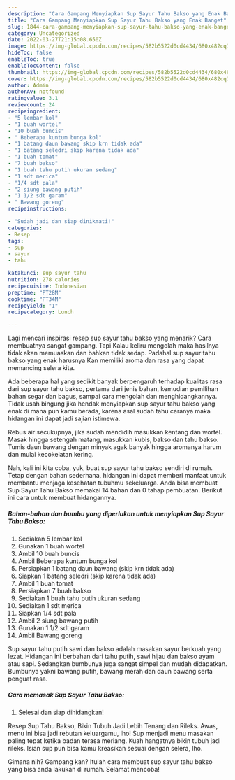 ```yaml
---
description: "Cara Gampang Menyiapkan Sup Sayur Tahu Bakso yang Enak Banget"
title: "Cara Gampang Menyiapkan Sup Sayur Tahu Bakso yang Enak Banget"
slug: 1844-cara-gampang-menyiapkan-sup-sayur-tahu-bakso-yang-enak-banget
category: Uncategorized
date: 2022-03-27T21:15:08.650Z
image: https://img-global.cpcdn.com/recipes/582b5522d0cd4434/680x482cq70/sup-sayur-tahu-bakso-foto-resep-utama.jpg
hideToc: false
enableToc: true
enableTocContent: false
thumbnail: https://img-global.cpcdn.com/recipes/582b5522d0cd4434/680x482cq70/sup-sayur-tahu-bakso-foto-resep-utama.jpg
cover: https://img-global.cpcdn.com/recipes/582b5522d0cd4434/680x482cq70/sup-sayur-tahu-bakso-foto-resep-utama.jpg
author: Admin
authorAv: notfound
ratingvalue: 3.1
reviewcount: 24
recipeingredient:
- "5 lembar kol"
- "1 buah wortel"
- "10 buah buncis"
- " Beberapa kuntum bunga kol"
- "1 batang daun bawang skip krn tidak ada"
- "1 batang seledri skip karena tidak ada"
- "1 buah tomat"
- "7 buah bakso"
- "1 buah tahu putih ukuran sedang"
- "1 sdt merica"
- "1/4 sdt pala"
- "2 siung bawang putih"
- "1 1/2 sdt garam"
- " Bawang goreng"
recipeinstructions:

- "Sudah jadi dan siap dinikmati!"
categories:
- Resep
tags:
- sup
- sayur
- tahu

katakunci: sup sayur tahu 
nutrition: 278 calories
recipecuisine: Indonesian
preptime: "PT28M"
cooktime: "PT34M"
recipeyield: "1"
recipecategory: Lunch

---
```



Lagi mencari inspirasi resep sup sayur tahu bakso yang menarik? Cara membuatnya sangat gampang. Tapi Kalau keliru mengolah maka hasilnya tidak akan memuaskan dan bahkan tidak sedap. Padahal sup sayur tahu bakso yang enak harusnya Kan memiliki aroma dan rasa yang dapat memancing selera kita.


Ada beberapa hal yang sedikit banyak berpengaruh terhadap kualitas rasa dari sup sayur tahu bakso, pertama dari jenis bahan, kemudian pemilihan bahan segar dan bagus, sampai cara mengolah dan menghidangkannya. Tidak usah bingung jika hendak menyiapkan sup sayur tahu bakso yang enak di mana pun kamu berada, karena asal sudah tahu caranya maka hidangan ini dapat jadi sajian istimewa.

Rebus air secukupnya, jika sudah mendidih masukkan kentang dan wortel. Masak hingga setengah matang, masukkan kubis, bakso dan tahu bakso. Tumis daun bawang dengan minyak agak banyak hingga aromanya harum dan mulai kecokelatan kering.


Nah, kali ini kita coba, yuk, buat sup sayur tahu bakso sendiri di rumah. Tetap dengan bahan sederhana, hidangan ini dapat memberi manfaat untuk membantu menjaga kesehatan tubuhmu sekeluarga. Anda bisa membuat Sup Sayur Tahu Bakso memakai 14 bahan dan 0 tahap pembuatan. Berikut ini cara untuk membuat hidangannya.

<!--inarticleads1-->

##### Bahan-bahan dan bumbu yang diperlukan untuk menyiapkan Sup Sayur Tahu Bakso:

1. Sediakan 5 lembar kol
1. Gunakan 1 buah wortel
1. Ambil 10 buah buncis
1. Ambil  Beberapa kuntum bunga kol
1. Persiapkan 1 batang daun bawang (skip krn tidak ada)
1. Siapkan 1 batang seledri (skip karena tidak ada)
1. Ambil 1 buah tomat
1. Persiapkan 7 buah bakso
1. Sediakan 1 buah tahu putih ukuran sedang
1. Sediakan 1 sdt merica
1. Siapkan 1/4 sdt pala
1. Ambil 2 siung bawang putih
1. Gunakan 1 1/2 sdt garam
1. Ambil  Bawang goreng


Sup sayur tahu putih sawi dan bakso adalah masakan sayur berkuah yang lezat. Hidangan ini berbahan dari tahu putih, sawi hijau dan bakso ayam atau sapi. Sedangkan bumbunya juga sangat simpel dan mudah didapatkan. Bumbunya yakni bawang putih, bawang merah dan daun bawang serta penguat rasa. 

<!--inarticleads2-->

##### Cara memasak Sup Sayur Tahu Bakso:


1. Selesai dan siap dihidangkan!

Resep Sup Tahu Bakso, Bikin Tubuh Jadi Lebih Tenang dan Rileks. Awas, menu ini bisa jadi rebutan keluargamu, lho! Sup menjadi menu masakan paling tepat ketika badan terasa meriang. Kuah hangatnya bikin tubuh jadi rileks. Isian sup pun bisa kamu kreasikan sesuai dengan selera, lho. 

Gimana nih? Gampang kan? Itulah cara membuat sup sayur tahu bakso yang bisa anda lakukan di rumah. Selamat mencoba!
